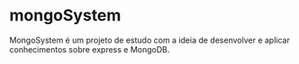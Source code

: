 # mongoSystem

MongoSystem é um projeto de estudo com a ideia de desenvolver e aplicar conhecimentos sobre express e MongoDB.
